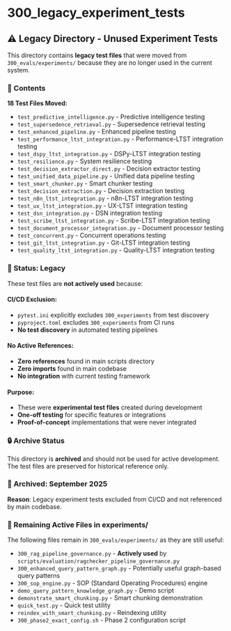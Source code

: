 # 300_legacy_experiment_tests

## ⚠️ Legacy Directory - Unused Experiment Tests

This directory contains **legacy test files** that were moved from `300_evals/experiments/` because they are no longer used in the current system.

### 📁 Contents

**18 Test Files Moved:**
- `test_predictive_intelligence.py` - Predictive intelligence testing
- `test_supersedence_retrieval.py` - Supersedence retrieval testing
- `test_enhanced_pipeline.py` - Enhanced pipeline testing
- `test_performance_ltst_integration.py` - Performance-LTST integration testing
- `test_dspy_ltst_integration.py` - DSPy-LTST integration testing
- `test_resilience.py` - System resilience testing
- `test_decision_extractor_direct.py` - Decision extractor testing
- `test_unified_data_pipeline.py` - Unified data pipeline testing
- `test_smart_chunker.py` - Smart chunker testing
- `test_decision_extraction.py` - Decision extraction testing
- `test_n8n_ltst_integration.py` - n8n-LTST integration testing
- `test_ux_ltst_integration.py` - UX-LTST integration testing
- `test_dsn_integration.py` - DSN integration testing
- `test_scribe_ltst_integration.py` - Scribe-LTST integration testing
- `test_document_processor_integration.py` - Document processor testing
- `test_concurrent.py` - Concurrent operations testing
- `test_git_ltst_integration.py` - Git-LTST integration testing
- `test_quality_ltst_integration.py` - Quality-LTST integration testing

### 🚫 Status: Legacy

These test files are **not actively used** because:

#### **CI/CD Exclusion:**
- `pytest.ini` explicitly excludes `300_experiments` from test discovery
- `pyproject.toml` excludes `300_experiments` from CI runs
- **No test discovery** in automated testing pipelines

#### **No Active References:**
- **Zero references** found in main scripts directory
- **Zero imports** found in main codebase
- **No integration** with current testing framework

#### **Purpose:**
- These were **experimental test files** created during development
- **One-off testing** for specific features or integrations
- **Proof-of-concept** implementations that were never integrated

### 🔒 Archive Status

This directory is **archived** and should not be used for active development. The test files are preserved for historical reference only.

### 📅 Archived: September 2025

**Reason**: Legacy experiment tests excluded from CI/CD and not referenced by main codebase.

### 🎯 Remaining Active Files in experiments/

The following files remain in `300_evals/experiments/` as they are still useful:

- `300_rag_pipeline_governance.py` - **Actively used** by `scripts/evaluation/ragchecker_pipeline_governance.py`
- `300_enhanced_query_pattern_graph.py` - Potentially useful graph-based query patterns
- `300_sop_engine.py` - SOP (Standard Operating Procedures) engine
- `demo_query_pattern_knowledge_graph.py` - Demo script
- `demonstrate_smart_chunking.py` - Smart chunking demonstration
- `quick_test.py` - Quick test utility
- `reindex_with_smart_chunking.py` - Reindexing utility
- `300_phase2_exact_config.sh` - Phase 2 configuration script
